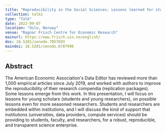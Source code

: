 ```yaml
---
title: "Reproducibility in the Social Sciences: Lessons learned for students, researchers, and institutions from 1,000 articles"
collection: talks
type: "Talk"
date: 2022-09-07
location: "Oslo, Norway"
venue: "Ragnar Frisch Centre for Economic Research"
mainurl: https://www.frisch.uio.no/english/
doi: 10.5281/zenodo.7057693
maindoi: 10.5281/zenodo.6787998
---
```


## Abstract

The American Economic Association's Data Editor has reviewed more than 1,000 empirical articles since July 2019, and worked with authors to improve the reproducibility of their research compendia (replication packages). Some lessons emerge from this work. In this presentation, I will focus on lessons for young scholars (students and young researchers), on possible lessons even for more seasoned researchers. Students and researchers are embedded within institutions, and I will discuss the kind of support that institutions (universities, data providers, compute services) should be providing to students, faculty, and researchers, for a robust, reproducible, and transparent science enterprise.


